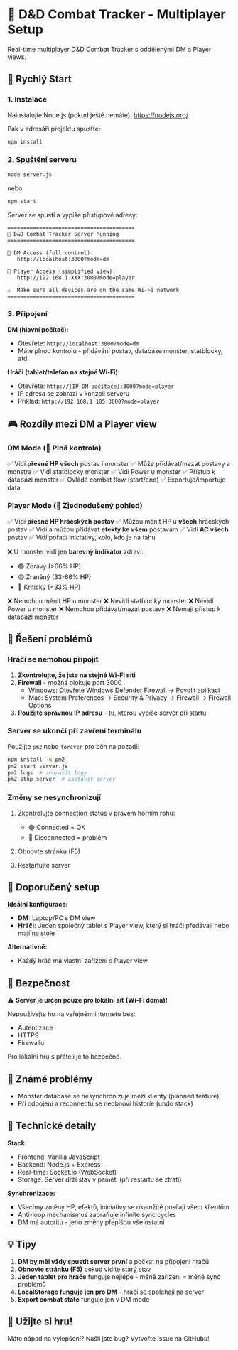 # 🎲 D&D Combat Tracker - Multiplayer Setup

Real-time multiplayer D&D Combat Tracker s oddělenými DM a Player views.

## 🚀 Rychlý Start

### 1. Instalace

Nainstalujte Node.js (pokud ještě nemáte): https://nodejs.org/

Pak v adresáři projektu spusťte:

```bash
npm install
```

### 2. Spuštění serveru

```bash
node server.js
```

nebo

```bash
npm start
```

Server se spustí a vypíše přístupové adresy:

```
========================================
🎲 D&D Combat Tracker Server Running
========================================

📍 DM Access (full control):
   http://localhost:3000?mode=dm

👥 Player Access (simplified view):
   http://192.168.1.XXX:3000?mode=player

⚠️  Make sure all devices are on the same Wi-Fi network
========================================
```

### 3. Připojení

**DM (hlavní počítač):**
- Otevřete: `http://localhost:3000?mode=dm`
- Máte plnou kontrolu - přidávání postav, databáze monster, statblocky, atd.

**Hráči (tablet/telefon na stejné Wi-Fi):**
- Otevřete: `http://[IP-DM-počítače]:3000?mode=player`
- IP adresa se zobrazí v konzoli serveru
- Příklad: `http://192.168.1.105:3000?mode=player`

## 🎮 Rozdíly mezi DM a Player view

### DM Mode (🎲 Plná kontrola)
✅ Vidí **přesné HP všech** postav i monster
✅ Může přidávat/mazat postavy a monstra
✅ Vidí statblocky monster
✅ Vidí Power u monster
✅ Přístup k databázi monster
✅ Ovládá combat flow (start/end)
✅ Exportuje/importuje data

### Player Mode (👥 Zjednodušený pohled)
✅ Vidí **přesné HP hráčských postav**
✅ Můžou měnit HP u **všech** hráčských postav
✅ Vidí a můžou přidávat **efekty ke všem** postavám
✅ Vidí **AC všech** postav
✅ Vidí pořadí iniciativy, kolo, kdo je na tahu

❌ U monster vidí jen **barevný indikátor** zdraví:
   - 🟢 Zdravý (>66% HP)
   - 🟡 Zraněný (33-66% HP)
   - 🔴 Kritický (<33% HP)

❌ Nemohou měnit HP u monster
❌ Nevidí statblocky monster
❌ Nevidí Power u monster
❌ Nemohou přidávat/mazat postavy
❌ Nemají přístup k databázi monster

## 🔧 Řešení problémů

### Hráči se nemohou připojit

1. **Zkontrolujte, že jste na stejné Wi-Fi síti**
2. **Firewall** - možná blokuje port 3000
   - Windows: Otevřete Windows Defender Firewall → Povolit aplikaci
   - Mac: System Preferences → Security & Privacy → Firewall → Firewall Options
3. **Použijte správnou IP adresu** - tu, kterou vypíše server při startu

### Server se ukončí při zavření terminálu

Použijte `pm2` nebo `forever` pro běh na pozadí:

```bash
npm install -g pm2
pm2 start server.js
pm2 logs  # zobrazit logy
pm2 stop server  # zastavit server
```

### Změny se nesynchronizují

1. Zkontrolujte connection status v pravém horním rohu:
   - 🟢 Connected = OK
   - 🔴 Disconnected = problém

2. Obnovte stránku (F5)

3. Restartujte server

## 📱 Doporučený setup

**Ideální konfigurace:**
- **DM:** Laptop/PC s DM view
- **Hráči:** Jeden společný tablet s Player view, který si hráči předávají nebo mají na stole

**Alternativně:**
- Každý hráč má vlastní zařízení s Player view

## 🔐 Bezpečnost

⚠️ **Server je určen pouze pro lokální síť (Wi-Fi doma)!**

Nepoužívejte ho na veřejném internetu bez:
- Autentizace
- HTTPS
- Firewallu

Pro lokální hru s přáteli je to bezpečné.

## 🐛 Známé problémy

- Monster database se nesynchronizuje mezi klienty (planned feature)
- Při odpojení a reconnectu se neobnoví historie (undo stack)

## 📝 Technické detaily

**Stack:**
- Frontend: Vanilla JavaScript
- Backend: Node.js + Express
- Real-time: Socket.io (WebSocket)
- Storage: Server drží stav v paměti (při restartu se ztratí)

**Synchronizace:**
- Všechny změny HP, efektů, iniciativy se okamžitě posílají všem klientům
- Anti-loop mechanismus zabraňuje infinite sync cycles
- DM má autoritu - jeho změny přepíšou vše ostatní

## 💡 Tipy

1. **DM by měl vždy spustit server první** a počkat na připojení hráčů
2. **Obnovte stránku (F5)** pokud vidíte starý stav
3. **Jeden tablet pro hráče** funguje nejlépe - méně zařízení = méně sync problémů
4. **LocalStorage funguje jen pro DM** - hráči se spoléhají na server
5. **Export combat state** funguje jen v DM mode

## 🎉 Užijte si hru!

Máte nápad na vylepšení? Našli jste bug? Vytvořte Issue na GitHubu!
